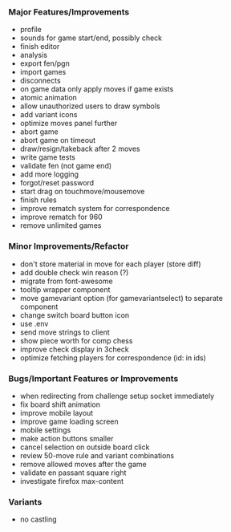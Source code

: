 ### Major Features/Improvements

- profile
- sounds for game start/end, possibly check
- finish editor
- analysis
- export fen/pgn
- import games
- disconnects
- on game data only apply moves if game exists
- atomic animation
- allow unauthorized users to draw symbols
- add variant icons
- optimize moves panel further
- abort game
- abort game on timeout
- draw/resign/takeback after 2 moves
- write game tests
- validate fen (not game end)
- add more logging
- forgot/reset password
- start drag on touchmove/mousemove
- finish rules
- improve rematch system for correspondence
- improve rematch for 960
- remove unlimited games

### Minor Improvements/Refactor

- don't store material in move for each player (store diff)
- add double check win reason (?)
- migrate from font-awesome
- tooltip wrapper component
- move gamevariant option (for gamevariantselect) to separate component
- change switch board button icon
- use .env
- send move strings to client
- show piece worth for comp chess
- improve check display in 3check
- optimize fetching players for correspondence (id: in ids)

### Bugs/Important Features or Improvements

- when redirecting from challenge setup socket immediately
- fix board shift animation
- improve mobile layout
- improve game loading screen
- mobile settings
- make action buttons smaller
- cancel selection on outside board click
- review 50-move rule and variant combinations
- remove allowed moves after the game
- validate en passant square right
- investigate firefox max-content

### Variants

- no castling
